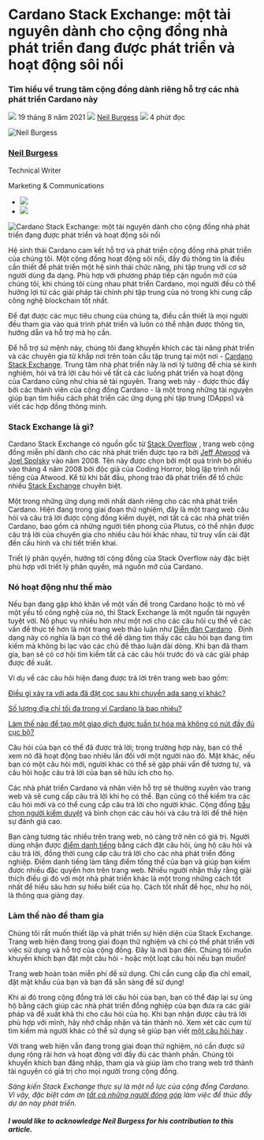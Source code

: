 # Cardano Stack Exchange: một tài nguyên dành cho cộng đồng nhà phát triển đang được phát triển và hoạt động sôi nổi

### **Tìm hiểu về trung tâm cộng đồng dành riêng hỗ trợ các nhà phát triển Cardano này**

![](img/2021-08-19-cardano-stack-exchange-a-growing-and-vibrant-community-developer-resource.002.png) 19 tháng 8 năm 2021 ![](img/2021-08-19-cardano-stack-exchange-a-growing-and-vibrant-community-developer-resource.002.png) [Neil Burgess](tmp//en/blog/authors/neil-burgess/page-1/) ![](img/2021-08-19-cardano-stack-exchange-a-growing-and-vibrant-community-developer-resource.003.png) 4 phút đọc

![Neil Burgess](img/2021-08-19-cardano-stack-exchange-a-growing-and-vibrant-community-developer-resource.004.png)[](tmp//en/blog/authors/neil-burgess/page-1/)

### [**Neil Burgess**](tmp//en/blog/authors/neil-burgess/page-1/)

Technical Writer

Marketing &amp; Communications

- ![](img/2021-08-19-cardano-stack-exchange-a-growing-and-vibrant-community-developer-resource.005.png)[](mailto:neil.burgess@iohk.io "Email")
- ![](img/2021-08-19-cardano-stack-exchange-a-growing-and-vibrant-community-developer-resource.006.png)[](https://www.linkedin.com/in/neilburgessa84482125 "LinkedIn")

![Cardano Stack Exchange: một tài nguyên dành cho cộng đồng nhà phát triển đang được phát triển và hoạt động sôi nổi](img/2021-08-19-cardano-stack-exchange-a-growing-and-vibrant-community-developer-resource.007.jpeg)

Hệ sinh thái Cardano cam kết hỗ trợ và phát triển cộng đồng nhà phát triển của chúng tôi. Một cộng đồng hoạt động sôi nổi, đầy đủ thông tin là điều cần thiết để phát triển một hệ sinh thái chức năng, phi tập trung với cơ sở người dùng đa dạng. Phù hợp với phương pháp tiếp cận nguồn mở của chúng tôi, khi chúng tôi cùng nhau phát triển Cardano, mọi người đều có thể hưởng lợi từ các giải pháp tài chính phi tập trung của nó trong khi cung cấp công nghệ blockchain tốt nhất.

Để đạt được các mục tiêu chung của chúng ta, điều cần thiết là mọi người đều tham gia vào quá trình phát triển và luôn có thể nhận được thông tin, hướng dẫn và hỗ trợ mà họ cần.

Để hỗ trợ sứ mệnh này, chúng tôi đang khuyến khích các tài năng phát triển và các chuyên gia từ khắp nơi trên toàn cầu tập trung tại một nơi - [Cardano Stack Exchange](https://cardano.stackexchange.com/). Trung tâm nhà phát triển này là nơi lý tưởng để chia sẻ kinh nghiệm, hỏi và trả lời câu hỏi về tất cả các luồng phát triển và hoạt động của Cardano cũng như chia sẻ tài nguyên. Trang web này - được thúc đẩy bởi các thành viên của cộng đồng Cardano - là một trong những tài nguyên giúp bạn tìm hiểu cách phát triển các ứng dụng phi tập trung (DApps) và viết các hợp đồng thông minh.

### **Stack Exchange là gì?**

Cardano Stack Exchange có nguồn gốc từ [Stack Overflow](https://en.wikipedia.org/wiki/Stack_Overflow) , trang web cộng đồng miễn phí dành cho các nhà phát triển được tạo ra bởi [Jeff Atwood](https://en.wikipedia.org/wiki/Jeff_Atwood) và [Joel Spolsky](https://en.wikipedia.org/wiki/Joel_Spolsky) vào năm 2008. Tên này được chọn bởi một quá trình bỏ phiếu vào tháng 4 năm 2008 bởi độc giả của Coding Horror, blog lập trình nổi tiếng của Atwood. Kể từ khi bắt đầu, phong trào đã phát triển để tổ chức nhiều [Stack Exchange](https://stackexchange.com/sites) chuyên biệt.

Một trong những ứng dụng mới nhất dành riêng cho các nhà phát triển Cardano. Hiện đang trong giai đoạn thử nghiệm, đây là một trang web câu hỏi và câu trả lời được cộng đồng kiểm duyệt, nơi tất cả các nhà phát triển Cardano, bao gồm cả những người tiên phong của Plutus, có thể nhận được câu trả lời của chuyên gia cho nhiều câu hỏi khác nhau, từ truy vấn cài đặt đến cấu hình và chi tiết triển khai.

Triết lý phân quyền, hướng tới cộng đồng của Stack Overflow này đặc biệt phù hợp với triết lý phân quyền, mã nguồn mở của Cardano.

### **Nó hoạt động như thế mào**

Nếu bạn đang gặp khó khăn về một vấn đề trong Cardano hoặc tò mò về một yếu tố công nghệ của nó, thì Stack Exchange là một nguồn tài nguyên tuyệt vời. Nó phục vụ nhiều hơn như một nơi cho các câu hỏi cụ thể về các vấn đề thực tế hơn là một trang web thảo luận như [Diễn đàn Cardano](https://forum.cardano.org/) . Định dạng này có nghĩa là bạn có thể dễ dàng tìm thấy các câu hỏi bạn đang tìm kiếm mà không bị lạc vào các chủ đề thảo luận dài dòng. Khi bạn đã tham gia, bạn sẽ có cơ hội tìm kiếm tất cả các câu hỏi trước đó và các giải pháp được đề xuất.

Ví dụ về các câu hỏi hiện đang được trả lời trên trang web bao gồm:

[Điều gì xảy ra với ada đã đặt cọc sau khi chuyển ada sang ví khác?](https://stackoverflow.com/questions/67611246/what-happens-to-staked-ada-after-tranfering-ada-to-another-to-wallet)

[Số lượng địa chỉ tối đa trong ví Cardano là bao nhiêu?](https://cardano.stackexchange.com/questions/2337/cardano-wallet-maximum-amount-of-addresses)

[Làm thế nào để tạo một giao dịch được tuần tự hóa mà không có nút đầy đủ cục bộ?](https://cardano.stackexchange.com/questions/2335/how-can-i-create-a-serialized-transaction-that-can-be-submitted-to-the-blockchai)

Câu hỏi của bạn có thể đã được trả lời; trong trường hợp này, bạn có thể xem nó đã hoạt động bao nhiêu lần đối với một người nào đó. Mặt khác, nếu bạn có một câu hỏi mới, người khác có thể sẽ gặp phải vấn đề tương tự, và câu hỏi hoặc câu trả lời của bạn sẽ hữu ích cho họ.

Các nhà phát triển Cardano và nhân viên hỗ trợ sẽ thường xuyên vào trang web và sẽ cung cấp câu trả lời khi họ có thể. Bạn cũng có thể kiểm tra các câu hỏi mới và có thể cung cấp câu trả lời cho người khác. Cộng đồng [bầu chọn người kiểm duyệt](https://stackoverflow.com/help/site-moderators) và bình chọn các câu hỏi và câu trả lời để thể hiện sự đánh giá cao.

Bạn càng tương tác nhiều trên trang web, nó càng trở nên có giá trị. Người dùng nhận được [điểm danh tiếng](https://meta.stackexchange.com/questions/7237/how-does-reputation-work) bằng cách đặt câu hỏi, ủng hộ câu hỏi và câu trả lời, đồng thời cung cấp câu trả lời cho các nhà phát triển đồng nghiệp. Điểm danh tiếng làm tăng điểm tổng thể của bạn và giúp bạn kiếm được nhiều đặc quyền hơn trên trang web. Nhiều người nhận thấy rằng giải thích điều gì đó với một nhà phát triển khác là một trong những cách tốt nhất để hiểu sâu hơn sự hiểu biết của họ. Cách tốt nhất để học, như họ nói, là thông qua giảng dạy.

### **Làm thế nào để tham gia**

Chúng tôi rất muốn thiết lập và phát triển sự hiện diện của Stack Exchange. Trang web hiện đang trong giai đoạn thử nghiệm và chỉ có thể phát triển với việc sử dụng và hỗ trợ của cộng đồng. Đây là nơi bạn đến. Chúng tôi muốn khuyến khích bạn đặt một câu hỏi - hoặc một loạt câu hỏi nếu bạn muốn!

Trang web hoàn toàn miễn phí để sử dụng. Chỉ cần cung cấp địa chỉ email, đặt mật khẩu của bạn và bạn đã sẵn sàng để sử dụng!

Khi ai đó trong cộng đồng trả lời câu hỏi của bạn, bạn có thể đáp lại sự ủng hộ bằng cách giúp các nhà phát triển đồng nghiệp của bạn đưa ra các giải pháp và đề xuất khả thi cho câu hỏi của họ. Khi bạn nhận được câu trả lời phù hợp với mình, hãy nhớ chấp nhận và tán thành nó. Xem xét các cụm từ tìm kiếm mà người khác có thể sử dụng sẽ giúp bạn viết [một câu hỏi hay](https://stackoverflow.com/help/how-to-ask) .

Với trang web hiện vẫn đang trong giai đoạn thử nghiệm, nó cần được sử dụng rộng rãi hơn và hoạt động với đầy đủ các thành phần. Chúng tôi khuyến khích bạn đăng nhập, tham gia và giúp làm cho trang web trở thành tài nguyên có giá trị cho mọi người trong cộng đồng.

*Sáng kiến Stack Exchange thực sự là một nỗ lực của cộng đồng Cardano. Vì vậy, đặc biệt cảm ơn [tất cả những người đóng góp](https://area51.stackexchange.com/proposals/125174?phase=beta&users=reputation#tab-top) làm việc để thúc đẩy dự án này phát triển.*

##### ***I would like to acknowledge Neil Burgess for his contribution to this article.***
